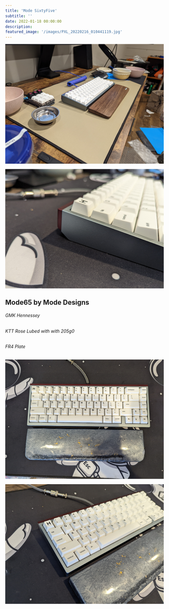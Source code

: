 ```yaml
---
title: 'Mode SixtyFive'
subtitle: '' 
date: 2022-01-18 00:00:00
description: 
featured_image: '/images/PXL_20220216_010441119.jpg'
---
```


![](/images/PXL_20220223_024458122.jpg)

![](/images/jan-27/PXL_20220126_203603640.jpg)

## Mode65 by Mode Designs
###### GMK Hennessey
###### KTT Rose Lubed with with 205g0
###### FR4 Plate

![](/images/jan-27/PXL_20220126_203553741.jpg)

![](/images/jan-27/PXL_20220126_203559387.jpg)